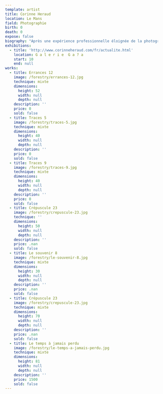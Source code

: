 ```yaml
---
template: artist
title: Corinne Heraud
location: Le Mans
field: Photographie
birth: 0
death: 0
expose: false
biography: "Après une expérience professionnelle éloignée de la photographie, je décide de me consacrer entièrement à ce qui n’était jusque-là qu’une passion. Ma première exposition en 2006 marquera le début d’un travail dans lequel l'intime occupe une grande place.\nJe mène un travail portant sur un questionnement introspectif qui creuse au cœur de notre nature humaine. Les thématiques de l’identité, de l’image et des solitudes sont ainsi abordées.\n\nProfondément inspirée par le mouvement pictorialiste, la recherche perpétuelle de processus permettant de donner un caractère unique à chacune de mes photographies oriente fortement ma démarche. Je me tourne vers des techniques qui nécessitent une intervention manuelle pendant laquelle l’image s’incarne en une matière que la main façonne. Le caractère aléatoire des manipulations rend chaque photographie unique.\n\n\n2016 Janvier \tExposition personnelle – Lyon Galerie Catherine Mainguy\n2015 Novembre Fotofever – Paris Salon international de photographie contemporaine – Carrousel du Louvre Galerie Courcelles art Contemporain \n2015 Septembre Le souvenir de ces époques nues – Nantes Galerie Gaïa\n2015 Septembre Corps et âme - Paris Galerie Courcelles Art Contemporain en duo avec le peintre Axel Mathieu Mahias\n2015 Janvier Biennale d’Art Contemporain – Le Pecq\n2014 Décembre Galerie Olivier Rousseau – Tours\n2014 Novembre Fotofever – Paris Salon international de photographie contemporaine – Carrousel du Louvre\n2014 Mars Galerie Le Mouton Rouge – Poitiers\n2014 Salon Puls’Art – Le Mans Salon d’Art Contemporain\n2013 Décembre Salon Mac Paris – Paris\n2013 Septembre ArtCité – Fontenay sous Bois\n2013 Octobre Galerie Balthazar – Clermont Ferrand\n2013 Avril Galerie Courcelles Art Contemporain - Paris\n2012 Novembre Salon Mac Paris \t\n2012 Mai Puls’Art – Le Mans Salon d’art contemporain\n212 Janvier Polaroïd, Easy Art ? – Milan Exposition collective consacrée à la photographie Polaroïd\n2011 Octobre Salon Balt’Art – Nogent sur Marne\n2011 Septembre Polaroïd, Easy Art ? - Nice Exposition collective réservée à la photographie Polaroïd\n2011 Février Finding Lost Time – Southport – Grande-Bretagne Botanic Gardens Museum \n2010  Juillet Transversalité – Saint-Jean de Monts Palais des Congrès \n2010 Avril Cadavre Exquis – Lecce - Italie Exposition collective - Primo Piano LivinGallery"
exhibitions:
  - title: 'http://www.corinneheraud.com/fr/actualite.html'
    location: G a l e r i e  G a ? a
    start: 10
    end: null
works:
  - title: Errances 12
    image: /forestry/errances-12.jpg
    technique: mixte
    dimensions:
      height: 52
      width: null
      depth: null
    description: ''
    price: 0
    sold: false
  - title: Traces 5
    image: /forestry/traces-5.jpg
    technique: mixte
    dimensions:
      height: 40
      width: null
      depth: null
    description: ''
    price: 0
    sold: false
  - title: Traces 9
    image: /forestry/traces-9.jpg
    technique: mixte
    dimensions:
      height: 40
      width: null
      depth: null
    description: ''
    price: 0
    sold: false
  - title: Crépuscule 23
    image: /forestry/crepuscule-23.jpg
    technique: ''
    dimensions:
      height: 50
      width: null
      depth: null
    description: ''
    price: .nan
    sold: false
  - title: Le souvenir 8
    image: /forestry/le-souvenir-8.jpg
    technique: mixte
    dimensions:
      height: 30
      width: null
      depth: null
    description: ''
    price: .nan
    sold: false
  - title: Crépuscule 23
    image: /forestry/crepuscule-23.jpg
    technique: mixte
    dimensions:
      height: 70
      width: null
      depth: null
    description: ''
    price: .nan
    sold: false
  - title: Le temps à jamais perdu
    image: /forestry/le-temps-a-jamais-perdu.jpg
    technique: mixte
    dimensions:
      height: 81
      width: null
      depth: null
    description: ''
    price: 1500
    sold: false
---
```


